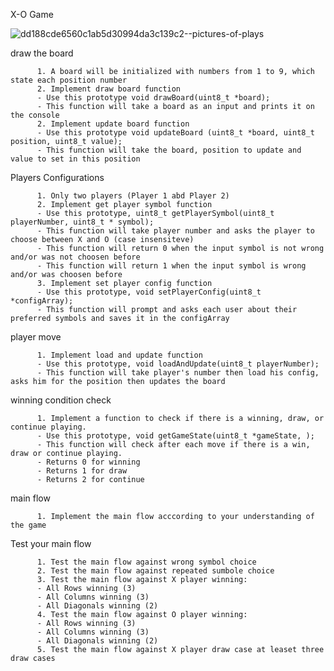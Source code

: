 X-O Game

![dd188cde6560c1ab5d30994da3c139c2--pictures-of-plays](https://user-images.githubusercontent.com/60091384/228658391-89001683-b82d-4611-8574-8507fc0aee34.jpg)


 draw the board

          1. A board will be initialized with numbers from 1 to 9, which state each position number
          2. Implement draw board function
          - Use this prototype void drawBoard(uint8_t *board);
          - This function will take a board as an input and prints it on the console
          2. Implement update board function
          - Use this prototype void updateBoard (uint8_t *board, uint8_t position, uint8_t value);
          - This function will take the board, position to update and value to set in this position

            
 Players Configurations

          1. Only two players (Player 1 abd Player 2)
          2. Implement get player symbol function
          - Use this prototype, uint8_t getPlayerSymbol(uint8_t playerNumber, uint8_t * symbol);
          - This function will take player number and asks the player to choose between X and O (case insensiteve)
          - This function will return 0 when the input symbol is not wrong and/or was not choosen before
          - This function will return 1 when the input symbol is wrong and/or was choosen before
          3. Implement set player config function
          - Use this prototype, void setPlayerConfig(uint8_t *configArray);
          - This function will prompt and asks each user about their preferred symbols and saves it in the configArray
player move

          1. Implement load and update function
          - Use this prototype, void loadAndUpdate(uint8_t playerNumber);
          - This function will take player's number then load his config, asks him for the position then updates the board

winning condition check

          1. Implement a function to check if there is a winning, draw, or continue playing.
          - Use this prototype, void getGameState(uint8_t *gameState, );
          - This function will check after each move if there is a win, draw or continue playing.
          - Returns 0 for winning
          - Returns 1 for draw
          - Returns 2 for continue
 main flow

          1. Implement the main flow acccording to your understanding of the game

Test your main flow

          1. Test the main flow against wrong symbol choice
          2. Test the main flow against repeated sumbole choice
          3. Test the main flow against X player winning:
          - All Rows winning (3)
          - All Columns winning (3)
          - All Diagonals winning (2)
          4. Test the main flow against O player winning: 
          - All Rows winning (3) 
          - All Columns winning (3) 
          - All Diagonals winning (2)
          5. Test the main flow against X player draw case at leaset three draw cases

            
